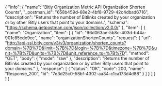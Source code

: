 {
  "info": {
    "name": "Bitly Organization Metric API Organization Shorten Counts",
    "_postman_id": "658b459d-68e2-4bf8-9729-42c4dbad6716",
    "description": "Returns the number of Bitlinks created by your organization or by other Bitly users that point to your domains.",
    "schema": "https://schema.getpostman.com/json/collection/v2.0.0/"
  },
  "item": [
    {
      "name": "Organization",
      "item": [
        {
          "id": "96d063ae-5b8c-403d-b44a-901c85cde9cc",
          "name": "organizationShortenCounts",
          "request": {
            "url": "http://api-ssl.bitly.com/v3/v3/organization/shorten_counts?domain=%7B%7D&limit=%7B%7D&login=%7B%7D&timezone=%7B%7D&unit=%7B%7D&units=%7B%7D&unit_reference_ts=%7B%7D",
            "method": "GET",
            "body": {
              "mode": "raw"
            },
            "description": "Returns the number of Bitlinks created by your organization or by other Bitly users that point to your domains."
          },
          "response": [
            {
              "status": "OK",
              "code": 200,
              "name": "Response_200",
              "id": "7e3d25c0-58bf-4302-aa34-c1ca173d4d88"
            }
          ]
        }
      ]
    }
  ]
}